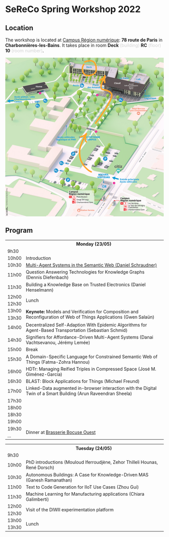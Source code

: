 ---
---
# SeReCo Spring Workshop 2022

## Location

The workshop is located at [Campus Région numérique](https://campusnumerique.auvergnerhonealpes.fr/decouvrir-campus/venir-au-campus-region-du-numerique/): **78 route de Paris** in **Charbonnières-les-Bains**. It takes place in room **Deck** <span style="color: lightgrey;">(building)</span> **RC** <span style="color: lightgrey;">(floor)</span> **10** <span style="color: lightgrey;">(room number)</span>.

<div style="text-align: center; max-width: 100%;">
  <img src="/img/diwii-plan.png" alt="Annonated map of Campus numérique">
</div>





## Program

<table class="agenda">
  <tr>
    <th></th>
    <th>Monday (23/05)</th>
  </tr>
  <tr>
    <td>9h30</td>
    <td></td>
  </tr>
  <tr>
    <td>10h00</td>
    <td class="admin">Introduction</td>
  </tr>
  <tr>
    <td>10h30</td>
    <td class="presentation"><a href="schraudner.pdf">Multi-Agent Systems in the Semantic Web (Daniel Schraudner)</a></td>
  </tr>
  <tr>
    <td>11h00</td>
    <td class="presentation">Question Answering Technologies for Knowledge Graphs (Dennis Diefenbach)</td>
  </tr>
  <tr>
    <td>11h30</td>
    <td class="presentation">Building a Knowledge Base on Trusted Electronics (Daniel Henselmann)</td>
  </tr>
  <tr>
    <td>12h00</td>
    <td rowspan="2" class="admin">Lunch</td>
  </tr>
  <tr>
    <td>12h30</td>
  </tr>
  <tr>
    <td>13h00</td>
    <td rowspan="2" class="highlight"><b>Keynote:</b> Models and Verification for Composition and Reconfiguration of Web of Things Applications (Gwen Salaün)</td>
  </tr>
  <tr>
    <td>13h30</td>
  </tr>
  <tr>
    <td>14h00</td>
    <td class="presentation">Decentralized Self-Adaption With Epidemic Algorithms for Agent-Based Transportation (Sebastian Schmid)</td>
  </tr>
  <tr>
    <td>14h30</td>
    <td class="presentation">Signifiers for Affordance-Driven Multi-Agent Systems (Danai Vachtsevanou, Jérémy Lemée)</td>
  </tr>
  <tr>
    <td>15h00</td>
    <td class="admin">Break</td>
  </tr>
  <tr>
    <td>15h30</td>
    <td class="presentation">A Domain-Specific Language for Constrained Semantic Web of Things (Fatma-Zohra Hannou)</td>
  </tr>
  <tr>
    <td>16h00</td>
    <td class="presentation">HDTr: Managing Reified Triples in Compressed Space (José M. Giménez-García)</td>
  </tr>
  <tr>
    <td>16h30</td>
    <td class="presentation">BLAST: Block Applications for Things (Michael Freund)</td>
  </tr>
  <tr>
    <td>17h00</td>
    <td class="presentation">Linked-Data augmented in-browser interaction with the Digital Twin of a Smart Building (Arun Raveendran Sheela)</td>
  </tr>
  <tr>
    <td>17h30</td>
    <td rowspan="4"></td>
  </tr>
  <tr>
    <td>18h00</td>
  </tr>
  <tr>
    <td>18h30</td>
  </tr>
  <tr>
    <td>19h00</td>
  </tr>
  <tr>
    <td>19h30</td>
    <td rowspan="2" class="highlight">Dinner at <a href="https://www.openstreetmap.org/node/1364637809">Brasserie Bocuse Ouest</a></td>
  </tr>
  <tr>
    <td>...</td>
  </tr>
</table>

<table class="agenda">
  <tr>
    <th></th>
    <th>Tuesday (24/05)</th>
  </tr>
  <tr>
    <td>9h30</td>
    <td></td>
  </tr>
  <tr>
    <td>10h00</td>
    <td class="presentation">PhD introductions (Mouloud Iferroudjène, Zehor Thilleli Hounas, René Dorsch)</td>
  </tr>
  <tr>
    <td>10h30</td>
    <td class="presentation">Autonomous Buildings: A Case for Knowledge-Driven MAS (Ganesh Ramanathan)</td>
  </tr>
  <tr>
    <td>11h00</td>
    <td class="presentation">Text to Code Generation for IIoT Use Cases (Zhou Gui)</td>
  </tr>
  <tr>
    <td>11h30</td>
    <td class="presentation">Machine Learning for Manufacturing applications (Chiara Galimberti)</td>
  </tr>
  <tr>
    <td>12h00</td>
    <td rowspan="2" class="highlight">Visit of the DIWII experimentation platform</td>
  </tr>
  <tr>
    <td>12h30</td>
  </tr>
  <tr>
    <td>13h00</td>
    <td rowspan="2" class="admin">Lunch</td>
  </tr>
  <tr>
    <td>13h30</td>
  </tr>
</table>

<!-- Autonomous Buildings: A case for knowledge-driven MAS (Ganesh) -->
